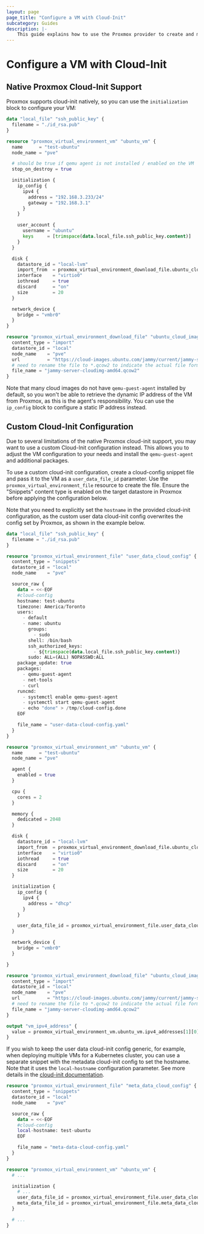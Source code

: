```yaml
---
layout: page
page_title: "Configure a VM with Cloud-Init"
subcategory: Guides
description: |-
    This guide explains how to use the Proxmox provider to create and manage virtual machines using cloud-init.
---
```


# Configure a VM with Cloud-Init

## Native Proxmox Cloud-Init Support

Proxmox supports cloud-init natively, so you can use the `initialization` block to configure your VM:

```terraform
data "local_file" "ssh_public_key" {
  filename = "./id_rsa.pub"
}

resource "proxmox_virtual_environment_vm" "ubuntu_vm" {
  name      = "test-ubuntu"
  node_name = "pve"

  # should be true if qemu agent is not installed / enabled on the VM
  stop_on_destroy = true

  initialization {
    ip_config {
      ipv4 {
        address = "192.168.3.233/24"
        gateway = "192.168.3.1"
      }
    }

    user_account {
      username = "ubuntu"
      keys     = [trimspace(data.local_file.ssh_public_key.content)]
    }
  }

  disk {
    datastore_id = "local-lvm"
    import_from  = proxmox_virtual_environment_download_file.ubuntu_cloud_image.id
    interface    = "virtio0"
    iothread     = true
    discard      = "on"
    size         = 20
  }

  network_device {
    bridge = "vmbr0"
  }
}

resource "proxmox_virtual_environment_download_file" "ubuntu_cloud_image" {
  content_type = "import"
  datastore_id = "local"
  node_name    = "pve"
  url          = "https://cloud-images.ubuntu.com/jammy/current/jammy-server-cloudimg-amd64.img"
  # need to rename the file to *.qcow2 to indicate the actual file format for import
  file_name = "jammy-server-cloudimg-amd64.qcow2"
}
```

Note that many cloud images do not have `qemu-guest-agent` installed by default, so you won't be able to retrieve the dynamic IP address of the VM from Proxmox, as this is the agent's responsibility. You can use the `ip_config` block to configure a static IP address instead.

## Custom Cloud-Init Configuration

Due to several limitations of the native Proxmox cloud-init support, you may want to use a custom Cloud-Init configuration instead. This allows you to adjust the VM configuration to your needs and install the `qemu-guest-agent` and additional packages.

To use a custom cloud-init configuration, create a cloud-config snippet file and pass it to the VM as a `user_data_file_id` parameter. Use the `proxmox_virtual_environment_file` resource to create the file. Ensure the "Snippets" content type is enabled on the target datastore in Proxmox before applying the configuration below.

Note that you need to explicitly set the `hostname` in the provided cloud-init configuration, as the custom user data cloud-init config overwrites the config set by Proxmox, as shown in the example below.

```terraform
data "local_file" "ssh_public_key" {
  filename = "./id_rsa.pub"
}

resource "proxmox_virtual_environment_file" "user_data_cloud_config" {
  content_type = "snippets"
  datastore_id = "local"
  node_name    = "pve"

  source_raw {
    data = <<-EOF
    #cloud-config
    hostname: test-ubuntu
    timezone: America/Toronto
    users:
      - default
      - name: ubuntu
        groups:
          - sudo
        shell: /bin/bash
        ssh_authorized_keys:
          - ${trimspace(data.local_file.ssh_public_key.content)}
        sudo: ALL=(ALL) NOPASSWD:ALL
    package_update: true
    packages:
      - qemu-guest-agent
      - net-tools
      - curl
    runcmd:
      - systemctl enable qemu-guest-agent
      - systemctl start qemu-guest-agent
      - echo "done" > /tmp/cloud-config.done
    EOF

    file_name = "user-data-cloud-config.yaml"
  }
}
```

```terraform
resource "proxmox_virtual_environment_vm" "ubuntu_vm" {
  name      = "test-ubuntu"
  node_name = "pve"

  agent {
    enabled = true
  }

  cpu {
    cores = 2
  }

  memory {
    dedicated = 2048
  }

  disk {
    datastore_id = "local-lvm"
    import_from  = proxmox_virtual_environment_download_file.ubuntu_cloud_image.id
    interface    = "virtio0"
    iothread     = true
    discard      = "on"
    size         = 20
  }

  initialization {
    ip_config {
      ipv4 {
        address = "dhcp"
      }
    }

    user_data_file_id = proxmox_virtual_environment_file.user_data_cloud_config.id
  }

  network_device {
    bridge = "vmbr0"
  }

}

resource "proxmox_virtual_environment_download_file" "ubuntu_cloud_image" {
  content_type = "import"
  datastore_id = "local"
  node_name    = "pve"
  url          = "https://cloud-images.ubuntu.com/jammy/current/jammy-server-cloudimg-amd64.img"
  # need to rename the file to *.qcow2 to indicate the actual file format for import
  file_name = "jammy-server-cloudimg-amd64.qcow2"
}

output "vm_ipv4_address" {
  value = proxmox_virtual_environment_vm.ubuntu_vm.ipv4_addresses[1][0]
}
```

If you wish to keep the user data cloud-init config generic, for example, when deploying multiple VMs for a Kubernetes cluster, you can use a separate snippet with the metadata cloud-init config to set the hostname. Note that it uses the `local-hostname` configuration parameter. See more details in the [cloud-init documentation](https://docs.cloud-init.io/en/latest/reference/yaml_examples/update_hostname.html).

```terraform
resource "proxmox_virtual_environment_file" "meta_data_cloud_config" {
  content_type = "snippets"
  datastore_id = "local"
  node_name    = "pve"

  source_raw {
    data = <<-EOF
    #cloud-config
    local-hostname: test-ubuntu
    EOF

    file_name = "meta-data-cloud-config.yaml"
  }
}
```

```terraform
resource "proxmox_virtual_environment_vm" "ubuntu_vm" {
  # ...

  initialization {
    # ...
    user_data_file_id = proxmox_virtual_environment_file.user_data_cloud_config.id
    meta_data_file_id = proxmox_virtual_environment_file.meta_data_cloud_config.id
  }

  # ...
}
```
